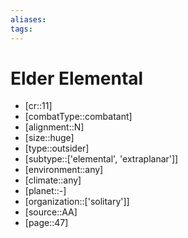 ```yaml
---
aliases: 
tags: 
---
```


# Elder Elemental

- [cr::11]
- [combatType::combatant]
- [alignment::N]
- [size::huge]
- [type::outsider]
- [subtype::['elemental', 'extraplanar']]
- [environment::any]
- [climate::any]
- [planet::-]
- [organization::['solitary']]
- [source::AA]
- [page::47]
